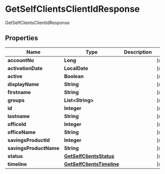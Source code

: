 

# GetSelfClientsClientIdResponse

GetSelfClientsClientIdResponse

## Properties

| Name | Type | Description | Notes |
|------------ | ------------- | ------------- | -------------|
|**accountNo** | **Long** |  |  [optional] |
|**activationDate** | **LocalDate** |  |  [optional] |
|**active** | **Boolean** |  |  [optional] |
|**displayName** | **String** |  |  [optional] |
|**firstname** | **String** |  |  [optional] |
|**groups** | **List&lt;String&gt;** |  |  [optional] |
|**id** | **Integer** |  |  [optional] |
|**lastname** | **String** |  |  [optional] |
|**officeId** | **Integer** |  |  [optional] |
|**officeName** | **String** |  |  [optional] |
|**savingsProductId** | **Integer** |  |  [optional] |
|**savingsProductName** | **String** |  |  [optional] |
|**status** | [**GetSelfClientsStatus**](GetSelfClientsStatus.md) |  |  [optional] |
|**timeline** | [**GetSelfClientsTimeline**](GetSelfClientsTimeline.md) |  |  [optional] |




